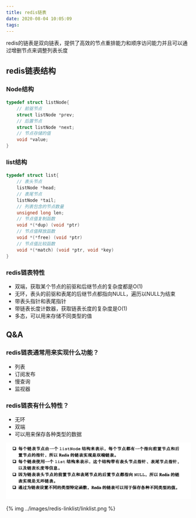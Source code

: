 ```yaml
---
title: redis链表
date: 2020-08-04 10:05:09
tags:
---
```

redis的链表是双向链表，提供了高效的节点重排能力和顺序访问能力并且可以通过增删节点来调整列表长度

## redis链表结构

### Node结构

```c
typedef struct listNode{
	// 前驱节点
	struct listNode *prev;
	// 后置节点
	struct listNode *next;
	// 节点存储的值
	void *value;
}
```

### list结构

```c
typedef struct list{
	// 表头节点
	listNode *head;
	// 表尾节点
	listNode *tail;
	// 列表包含的节点数量
	unsigned long len;
	// 节点值复制函数
	void *(*dup) (void *ptr)
	// 节点值释放函数
	void *(*free) (void *ptr)
	// 节点值比较函数
	void *(*match) (void *ptr, void *key)
}
```

### redis链表特性

- 双端，获取某个节点的前驱和后继节点的复杂度都是O(1)
- 无环，表头的前驱和表尾的后继节点都指向NULL，遍历以NULL为结束
- 带表头指针和表尾指针
- 带链表长度计数器，获取链表长度的复杂度是O(1)
- 多态，可以用来存储不同类型的值

## Q&A

### redis链表通常用来实现什么功能？

- 列表
- 订阅发布
- 慢查询
- 监视器

### redis链表有什么特性？

- 无环
- 双端
- 可以用来保存各种类型的数据

![image1](../images/redis-linklist/linklist.png)

{% img ../images/redis-linklist/linklist.png %}